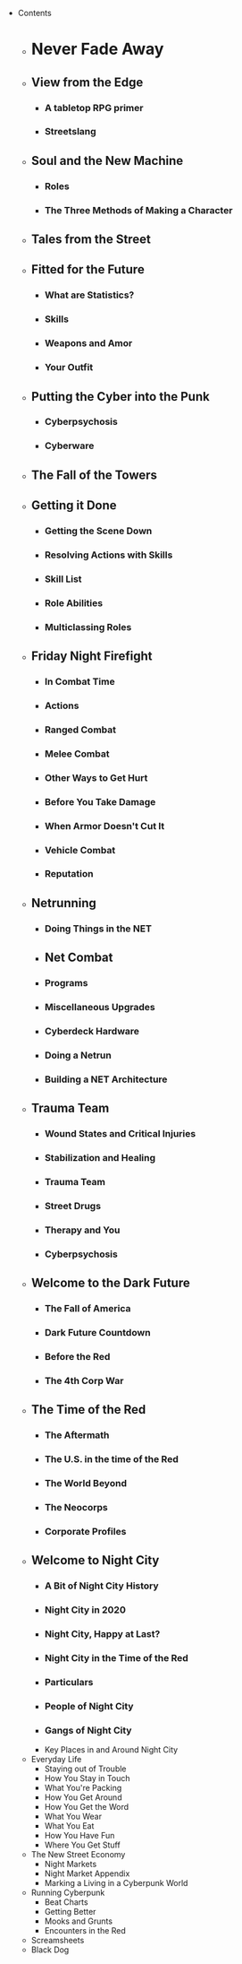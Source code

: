 - Contents
	- # Never Fade Away
	- ## View from the Edge
		- ### A tabletop RPG primer
		- ### Streetslang
	- ## Soul and the New Machine
		- ### Roles
		- ### The Three Methods of Making a Character
	- ## Tales from the Street
	- ## Fitted for the Future
		- ### What are Statistics?
		- ### Skills
		- ### Weapons and Amor
		- ### Your Outfit
	- ## Putting the Cyber into the Punk
		- ### Cyberpsychosis
		- ### Cyberware
	- ## The Fall of the Towers
	- ## Getting it Done
		- ### Getting the Scene Down
		- ### Resolving Actions with Skills
		- ### Skill List
		- ### Role Abilities
		- ### Multiclassing Roles
	- ## Friday Night Firefight
		- ### In Combat Time
		- ### Actions
		- ### Ranged Combat
		- ### Melee Combat
		- ### Other Ways to Get Hurt
		- ### Before You Take Damage
		- ### When Armor Doesn't Cut It
		- ### Vehicle Combat
		- ### Reputation
	- ## Netrunning
		- ### Doing Things in the NET
		- ## Net Combat
		- ### Programs
		- ### Miscellaneous Upgrades
		- ### Cyberdeck Hardware
		- ### Doing a Netrun
		- ### Building a NET Architecture
	- ## Trauma Team
		- ### Wound States and Critical Injuries
		- ### Stabilization and Healing
		- ### Trauma Team
		- ### Street Drugs
		- ### Therapy and You
		- ### Cyberpsychosis
	- ## Welcome to the Dark Future
		- ### The Fall of America
		- ### Dark Future Countdown
		- ### Before the Red
		- ### The 4th Corp War
	- ## The Time of the Red
		- ### The Aftermath
		- ### The U.S. in the time of the Red
		- ### The World Beyond
		- ### The Neocorps
		- ### Corporate Profiles
	- ## Welcome to Night City
		- ### A Bit of Night City History
		- ### Night City in 2020
		- ### Night City, Happy at Last?
		- ### Night City in the Time of the Red
		- ### Particulars
		- ### People of Night City
		- ### Gangs of Night City
		- Key Places in and Around Night City
	- Everyday Life
		- Staying out of Trouble
		- How You Stay in Touch
		- What You're Packing
		- How You Get Around
		- How You Get the Word
		- What You Wear
		- What You Eat
		- How You Have Fun
		- Where You Get Stuff
	- The New Street Economy
		- Night Markets
		- Night Market Appendix
		- Marking a Living in a Cyberpunk World
	- Running Cyberpunk
		- Beat Charts
		- Getting Better
		- Mooks and Grunts
		- Encounters in the Red
	- Screamsheets
	- Black Dog